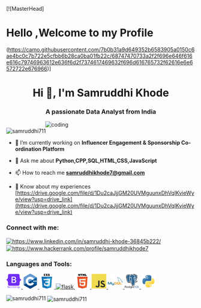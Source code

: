 [![MasterHead]<h1>Hello ,Welcome to my Profile</h1>(https://camo.githubusercontent.com/7b0b31a9d649352b6583905a0150c6ae4bc0c7b722e5cfbb6b28ca0ba01fb22c/68747470733a2f2f696e646f616e616c79746963612e636f6d2f7374617469632f696d616765732f62616e6e6572722e676966)]
<h1 align="center">Hi 👋, I'm Samruddhi Khode</h1>
<h3 align="center">A passionate Data Analyst from India</h3>
<img align ="right" alt="coding" width="400" src="https://user-images.githubusercontent.com/74038190/219923809-b86dc415-a0c2-4a38-bc88-ad6cf06395a8.gif">
<p align="left"> <img src="https://komarev.com/ghpvc/?username=samruddhi711&label=Profile%20views&color=0e75b6&style=flat" alt="samruddhi711" /> </p>

- 🔭 I’m currently working on **Influencer Engagement & Sponsorship Co-ordination Platform**

- 💬 Ask me about **Python,CPP,SQL,HTML,CSS,JavaScript**

- 📫 How to reach me **samruddhikhode7@gmail.com**

- 📄 Know about my experiences [https://drive.google.com/file/d/1Du2caJjjGM20UVMguunxDhVqlKvieWye/view?usp=drive_link](https://drive.google.com/file/d/1Du2caJjjGM20UVMguunxDhVqlKvieWye/view?usp=drive_link)

<h3 align="left">Connect with me:</h3>
<p align="left">
<a href="https://linkedin.com/in/https://www.linkedin.com/in/samruddhi-khode-36845b222/" target="blank"><img align="center" src="https://raw.githubusercontent.com/rahuldkjain/github-profile-readme-generator/master/src/images/icons/Social/linked-in-alt.svg" alt="https://www.linkedin.com/in/samruddhi-khode-36845b222/" height="30" width="40" /></a>
<a href="https://www.hackerrank.com/https://www.hackerrank.com/profile/samruddhikhode7" target="blank"><img align="center" src="https://raw.githubusercontent.com/rahuldkjain/github-profile-readme-generator/master/src/images/icons/Social/hackerrank.svg" alt="https://www.hackerrank.com/profile/samruddhikhode7" height="30" width="40" /></a>
</p>

<h3 align="left">Languages and Tools:</h3>
<p align="left"> <a href="https://getbootstrap.com" target="_blank" rel="noreferrer"> <img src="https://raw.githubusercontent.com/devicons/devicon/master/icons/bootstrap/bootstrap-plain-wordmark.svg" alt="bootstrap" width="40" height="40"/> </a> <a href="https://www.w3schools.com/cpp/" target="_blank" rel="noreferrer"> <img src="https://raw.githubusercontent.com/devicons/devicon/master/icons/cplusplus/cplusplus-original.svg" alt="cplusplus" width="40" height="40"/> </a> <a href="https://www.w3schools.com/css/" target="_blank" rel="noreferrer"> <img src="https://raw.githubusercontent.com/devicons/devicon/master/icons/css3/css3-original-wordmark.svg" alt="css3" width="40" height="40"/> </a> <a href="https://flask.palletsprojects.com/" target="_blank" rel="noreferrer"> <img src="https://www.vectorlogo.zone/logos/pocoo_flask/pocoo_flask-icon.svg" alt="flask" width="40" height="40"/> </a> <a href="https://www.w3.org/html/" target="_blank" rel="noreferrer"> <img src="https://raw.githubusercontent.com/devicons/devicon/master/icons/html5/html5-original-wordmark.svg" alt="html5" width="40" height="40"/> </a> <a href="https://developer.mozilla.org/en-US/docs/Web/JavaScript" target="_blank" rel="noreferrer"> <img src="https://raw.githubusercontent.com/devicons/devicon/master/icons/javascript/javascript-original.svg" alt="javascript" width="40" height="40"/> </a> <a href="https://www.mysql.com/" target="_blank" rel="noreferrer"> <img src="https://raw.githubusercontent.com/devicons/devicon/master/icons/mysql/mysql-original-wordmark.svg" alt="mysql" width="40" height="40"/> </a> <a href="https://www.postgresql.org" target="_blank" rel="noreferrer"> <img src="https://raw.githubusercontent.com/devicons/devicon/master/icons/postgresql/postgresql-original-wordmark.svg" alt="postgresql" width="40" height="40"/> </a> <a href="https://www.python.org" target="_blank" rel="noreferrer"> <img src="https://raw.githubusercontent.com/devicons/devicon/master/icons/python/python-original.svg" alt="python" width="40" height="40"/> </a> </p>

<p><img align="left" src="https://github-readme-stats.vercel.app/api/top-langs?username=samruddhi711&show_icons=true&locale=en&layout=compact" alt="samruddhi711" /></p>

<p>&nbsp;<img align="center" src="https://github-readme-stats.vercel.app/api?username=samruddhi711&show_icons=true&locale=en" alt="samruddhi711" /></p>
